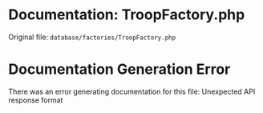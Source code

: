 # Documentation: TroopFactory.php

Original file: `database/factories/TroopFactory.php`

# Documentation Generation Error

There was an error generating documentation for this file: Unexpected API response format
